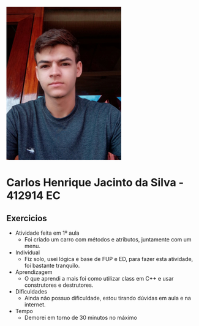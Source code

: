 ![](minha_foto.jpeg)

# Carlos Henrique Jacinto da Silva - 412914 EC

## Exercicios
- Atividade feita em 1º aula
	- Foi criado um carro com métodos e atributos, juntamente com um menu.
- Individual
	- Fiz solo, usei lógica e base de FUP e ED, para fazer esta atividade, foi bastante tranquilo.
- Aprendizagem
	- O que aprendi a mais foi como utilizar class em C++ e usar construtores e destrutores.
- Dificuldades
	- Ainda não possuo dificuldade, estou tirando dúvidas em aula e na internet.
- Tempo
	- Demorei em torno de 30 minutos no máximo
